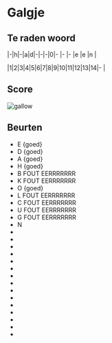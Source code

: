 # Galgje

## Te raden woord

|-|h|-|a|d|-|-|-|0|- |- |- |e |e |n |

|1|2|3|4|5|6|7|8|9|10|11|12|13|14|- |

## Score
![gallow](./images/6.png)

## Beurten
* E {goed}
* D {goed}
* A {goed}
* H {goed}
* B FOUT EERRRRRRR
* K FOUT EERRRRRRR
* O {goed}
* L FOUT EERRRRRRR
* C FOUT EERRRRRRR
* U FOUT EERRRRRRR
* G FOUT EERRRRRRR
* N
*
*
*
*
*
*
*
*
*
*
*
*
*
*
*